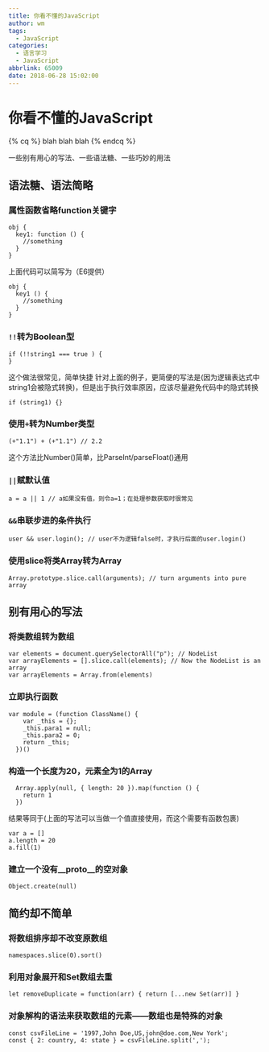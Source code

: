 ```yaml
---
title: 你看不懂的JavaScript
author: wm
tags:
  - JavaScript
categories:
  - 语言学习
  - JavaScript
abbrlink: 65009
date: 2018-06-28 15:02:00
---
```

# 你看不懂的JavaScript

{% cq %} blah blah blah {% endcq %}

一些别有用心的写法、一些语法糖、一些巧妙的用法
## 语法糖、语法简略


### 属性函数省略function关键字
```
obj {
  key1: function () {
    //something
  }
}
```
上面代码可以简写为（E6提供）
```
obj {
  key1 () {
    //something
  }
}
```

### ` !! `转为Boolean型
```
if (!!string1 === true ) {
}
```
这个做法很常见，简单快捷
针对上面的例子，更简便的写法是(因为逻辑表达式中string1会被隐式转换)，但是出于执行效率原因，应该尽量避免代码中的隐式转换
```
if (string1) {}
```
 
### 使用`+`转为Number类型
```
(+"1.1") + (+"1.1") // 2.2
```
这个方法比Number()简单，比ParseInt/parseFloat()通用
 
### ` || `赋默认值
```
a = a || 1 // a如果没有值，则令a=1；在处理参数获取时很常见
```
 
### ` && `串联步进的条件执行
```
user && user.login(); // user不为逻辑false时，才执行后面的user.login()
```
 
### 使用slice将类Array转为Array
```
Array.prototype.slice.call(arguments); // turn arguments into pure array
```
 
## 别有用心的写法
 
### 将类数组转为数组
```
var elements = document.querySelectorAll("p"); // NodeList
var arrayElements = [].slice.call(elements); // Now the NodeList is an array
var arrayElements = Array.from(elements)
```
 
### 立即执行函数
```
var module = (function ClassName() {
    var _this = {};
    _this.para1 = null;
    _this.para2 = 0;
    return _this;
  })()
```
 
### 构造一个长度为20，元素全为1的Array
```
  Array.apply(null, { length: 20 }).map(function () {
    return 1
  })
```
结果等同于(上面的写法可以当做一个值直接使用，而这个需要有函数包裹)
```
var a = []
a.length = 20
a.fill(1)
```
 
### 建立一个没有__proto__的空对象
```
Object.create(null)
```
 
## 简约却不简单
 
### 将数组排序却不改变原数组
```
namespaces.slice(0).sort()
```
 
### 利用对象展开和Set数组去重
```
let removeDuplicate = function(arr) { return [...new Set(arr)] }
```
 
### 对象解构的语法来获取数组的元素——数组也是特殊的对象
```
const csvFileLine = '1997,John Doe,US,john@doe.com,New York';
const { 2: country, 4: state } = csvFileLine.split(',');
```